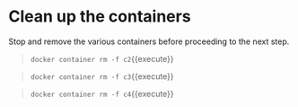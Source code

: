 # Clean up the containers

Stop and remove  the various containers before proceeding to the  next step.

> `docker container rm -f c2`{{execute}}

> `docker container rm -f c3`{{execute}}

> `docker container rm -f c4`{{execute}}

